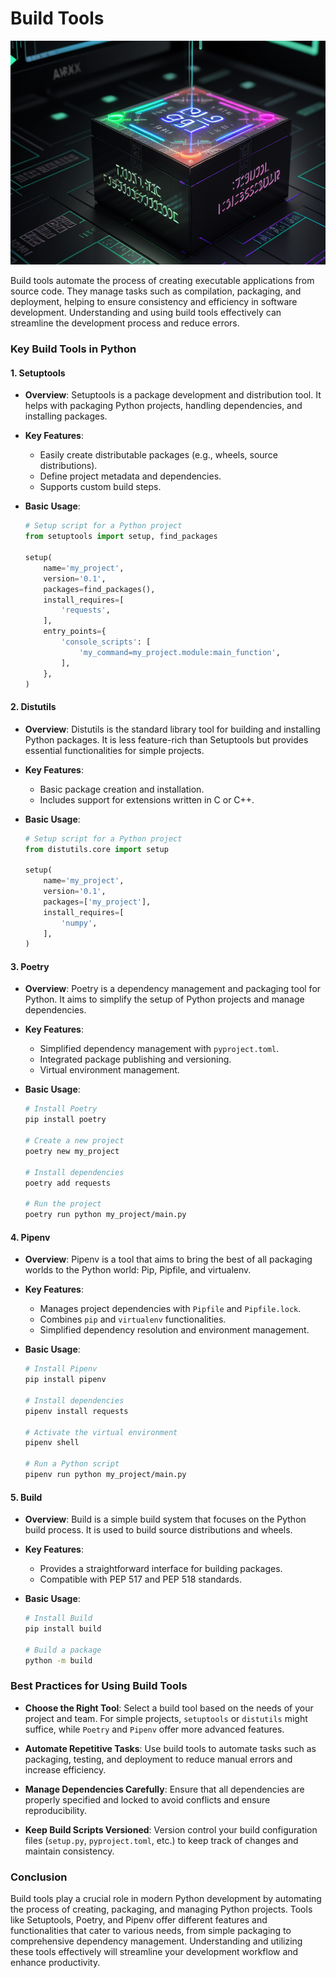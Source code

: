 # Build Tools

![Build Tools](../../static/images/build_tools.png)

Build tools automate the process of creating executable applications from source code. They manage tasks such as compilation, packaging, and deployment, helping to ensure consistency and efficiency in software development. Understanding and using build tools effectively can streamline the development process and reduce errors.

### Key Build Tools in Python

#### 1. **Setuptools**

- **Overview**: Setuptools is a package development and distribution tool. It helps with packaging Python projects, handling dependencies, and installing packages.

- **Key Features**:
  - Easily create distributable packages (e.g., wheels, source distributions).
  - Define project metadata and dependencies.
  - Supports custom build steps.

- **Basic Usage**:
  ```python
  # Setup script for a Python project
  from setuptools import setup, find_packages

  setup(
      name='my_project',
      version='0.1',
      packages=find_packages(),
      install_requires=[
          'requests',
      ],
      entry_points={
          'console_scripts': [
              'my_command=my_project.module:main_function',
          ],
      },
  )
  ```

#### 2. **Distutils**

- **Overview**: Distutils is the standard library tool for building and installing Python packages. It is less feature-rich than Setuptools but provides essential functionalities for simple projects.

- **Key Features**:
  - Basic package creation and installation.
  - Includes support for extensions written in C or C++.

- **Basic Usage**:
  ```python
  # Setup script for a Python project
  from distutils.core import setup

  setup(
      name='my_project',
      version='0.1',
      packages=['my_project'],
      install_requires=[
          'numpy',
      ],
  )
  ```

#### 3. **Poetry**

- **Overview**: Poetry is a dependency management and packaging tool for Python. It aims to simplify the setup of Python projects and manage dependencies.

- **Key Features**:
  - Simplified dependency management with `pyproject.toml`.
  - Integrated package publishing and versioning.
  - Virtual environment management.

- **Basic Usage**:
  ```bash
  # Install Poetry
  pip install poetry

  # Create a new project
  poetry new my_project

  # Install dependencies
  poetry add requests

  # Run the project
  poetry run python my_project/main.py
  ```

#### 4. **Pipenv**

- **Overview**: Pipenv is a tool that aims to bring the best of all packaging worlds to the Python world: Pip, Pipfile, and virtualenv.

- **Key Features**:
  - Manages project dependencies with `Pipfile` and `Pipfile.lock`.
  - Combines `pip` and `virtualenv` functionalities.
  - Simplified dependency resolution and environment management.

- **Basic Usage**:
  ```bash
  # Install Pipenv
  pip install pipenv

  # Install dependencies
  pipenv install requests

  # Activate the virtual environment
  pipenv shell

  # Run a Python script
  pipenv run python my_project/main.py
  ```

#### 5. **Build**

- **Overview**: Build is a simple build system that focuses on the Python build process. It is used to build source distributions and wheels.

- **Key Features**:
  - Provides a straightforward interface for building packages.
  - Compatible with PEP 517 and PEP 518 standards.

- **Basic Usage**:
  ```bash
  # Install Build
  pip install build

  # Build a package
  python -m build
  ```

### Best Practices for Using Build Tools

- **Choose the Right Tool**: Select a build tool based on the needs of your project and team. For simple projects, `setuptools` or `distutils` might suffice, while `Poetry` and `Pipenv` offer more advanced features.

- **Automate Repetitive Tasks**: Use build tools to automate tasks such as packaging, testing, and deployment to reduce manual errors and increase efficiency.

- **Manage Dependencies Carefully**: Ensure that all dependencies are properly specified and locked to avoid conflicts and ensure reproducibility.

- **Keep Build Scripts Versioned**: Version control your build configuration files (`setup.py`, `pyproject.toml`, etc.) to keep track of changes and maintain consistency.

### Conclusion

Build tools play a crucial role in modern Python development by automating the process of creating, packaging, and managing Python projects. Tools like Setuptools, Poetry, and Pipenv offer different features and functionalities that cater to various needs, from simple packaging to comprehensive dependency management. Understanding and utilizing these tools effectively will streamline your development workflow and enhance productivity.

